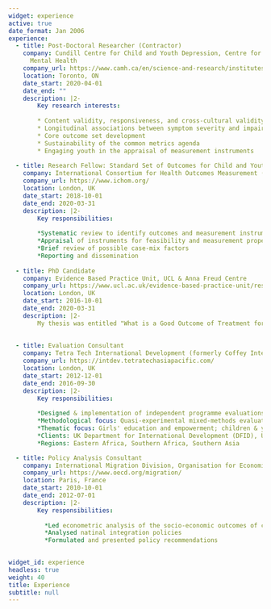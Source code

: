 ```yaml
---
widget: experience
active: true
date_format: Jan 2006
experience:
  - title: Post-Doctoral Researcher (Contractor)
    company: Cundill Centre for Child and Youth Depression, Centre for Addiction and
      Mental Health
    company_url: https://www.camh.ca/en/science-and-research/institutes-and-centres/cundill-centre-for-child-and-youth-depression
    location: Toronto, ON
    date_start: 2020-04-01
    date_end: ""
    description: |2-
        Key research interests:
        
        * Content validity, responsiveness, and cross-cultural validity of functioning & HRQOL scales
        * Longitudinal associations between symptom severity and impairment
        * Core outcome set development
        * Sustainability of the common metrics agenda
        * Engaging youth in the appraisal of measurement instruments
        
  - title: Research Fellow: Standard Set of Outcomes for Child and Youth Anxiety and Depression
    company: International Consortium for Health Outcomes Measurement (ICHOM)
    company_url: https://www.ichom.org/
    location: London, UK
    date_start: 2018-10-01
    date_end: 2020-03-31
    description: |2-
        Key responsibilities:
        
        *Systematic review to identify outcomes and measurement instruments
        *Appraisal of instruments for feasibility and measurement properties
        *Brief review of possible case-mix factors
        *Reporting and dissemination
          
  - title: PhD Candidate
    company: Evidence Based Practice Unit, UCL & Anna Freud Centre
    company_url: https://www.ucl.ac.uk/evidence-based-practice-unit/research/phd-projects
    location: London, UK
    date_start: 2016-10-01
    date_end: 2020-03-31
    description: |2-
        My thesis was entitled "What is a Good Outcome of Treatment for Adolescent Depression? A Mixed-Methods Exploration of Measurement, Concepts, and Priorities", and was supervised by Miranda Wolpert & Julian Edbrooke Childs
  
    
  - title: Evaluation Consultant
    company: Tetra Tech International Development (formerly Coffey International)
    company_url: https://intdev.tetratechasiapacific.com/
    location: London, UK
    date_start: 2012-12-01
    date_end: 2016-09-30
    description: |2-
        Key responsibilities:
        
        *Designed & implementation of independent programme evaluations         
        *Methodological focus: Quasi-experimental mixed-methods evaluations
        *Thematic focus: Girls' education and empowerment; children & youth at risk
        *Clients: UK Department for International Development (DFID), USAID, Comic Relief
        *Regions: Eastern Africa, Southern Africa, Southern Asia

  - title: Policy Analysis Consultant
    company: International Migration Division, Organisation for Economic Co-operation and Development (OECD)
    company_url: https://www.oecd.org/migration/
    location: Paris, France
    date_start: 2010-10-01
    date_end: 2012-07-01
    description: |2-
        Key responsibilities:
          
          *Led econometric analysis of the socio-economic outcomes of children of migrants
          *Analysed natinal integration policies
          *Formulated and presented policy recommendations
                     

widget_id: experience
headless: true
weight: 40
title: Experience
subtitle: null
---
```

